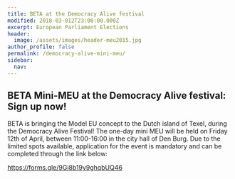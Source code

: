 ```yaml
---
title: BETA at the Democracy Alive festival
modified: 2018-03-012T23:00:00.000Z
excerpt: European Parliament Elections
header:
  image: /assets/images/header-meu2015.jpg
author_profile: false
permalink: /democracy-alive-mini-meu/
sidebar:
  nav:
---
```

## BETA Mini-MEU at the Democracy Alive festival: Sign up now!

BETA is bringing the Model EU concept to the Dutch island of Texel, during the Democracy Alive Festival! The one-day mini MEU will be held on Friday 12th of April, between 11:00-16:00 in the city hall of Den Burg. Due to the limited spots available, application for the event is mandatory and can be completed through the link below:

<https://forms.gle/9Gi8b19y9ghqbUQ46>
